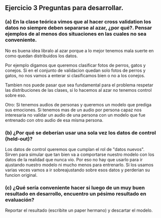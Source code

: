 ## Ejercicio 3 Preguntas para desarrollar.

### (a) En la clase teórica vimos que al hacer cross validation los datos no siempre deben separarse al azar, ¿por qué?. Pensar ejemplos de al menos dos situaciones en las cuales no sea conveniente.

No es buena idea libralo al azar porque a lo mejor tenemos mala suerte en como 
quedan distribuidos los datos. 

Por ejemplo digamos que queremos clasificar fotos de perros, gatos y conejos. 
Si en el conjunto de validacion quedan solo fotos de perros y gatos, no nos vamos
a enterar si clasificamos bien o no a los conejos. 

Tambien nos puede pasar que sea fundamental para el problema respetar las distribuciones de las clases,
si lo hacemos al azar no tenemos control sobre eso.

Otro: Si tenemos audios de personas y queremos un modelo que prediga sus emociones.
Si tenemos mas de un audio por persona capaz nos interesaria no validar un audio de una persona con un 
modelo que fue entrenado con otro audio de esa misma persona. 
 
### (b) ¿Por qué se deberían usar una sola vez los datos de control (held-out)? 

Los datos de control queremos que cumplan el rol de "datos nuevos". Sirven para simular 
que tan bien va a comportarse nuestro modelo con los datos de la realidad que nunca vio. Por 
eso no hay que usarlo para ir ajustando nuestro modelo ni mucho menos para entrenarlo. Si los usamos
varias veces vamos a ir sobreajustando sobre esos datos y perderian su funcion original.

### (c) ¿Qué sería conveniente hacer si luego de un muy buen resultado en desarrollo, encuentro un pésimo resultado en evaluación?

Reportar el resultado (escribite un paper hermano) y descartar el modelo.